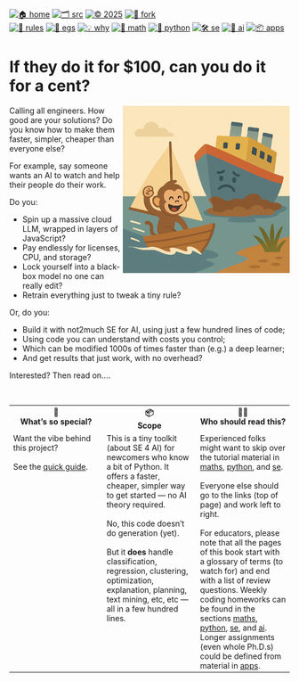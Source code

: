 [![🏠 home](https://img.shields.io/badge/home-cccccc?style=flat)](/README.md)
[![🗂️ src](https://img.shields.io/badge/src-aaaaaa?style=flat)](/src/)
[![© 2025](https://img.shields.io/badge/©︎_2025-cccccc?style=flat)](#)
[![🔱 fork](https://img.shields.io/badge/fork-grey?style=flat&logo=github&logoColor=white)](https://github.com/not2much/se4ai/fork)<br>
[![🧭 rules](https://img.shields.io/badge/guide-88c0d0?style=flat)](/docs/rules.md)
[![📂 egs](https://img.shields.io/badge/egs-81a1c1?style=flat)](/docs/egs.md)
[![💡 why](https://img.shields.io/badge/motivation-eee85c?style=flat)](/docs/motives.md)
[![📐 math](https://img.shields.io/badge/maths-8faadc?style=flat)](/docs/maths.md)
[![🐍 python](https://img.shields.io/badge/python-a4c639?style=flat)](/docs/python.md)
[![🛠 se](https://img.shields.io/badge/se-f36f6f?style=flat)](/docs/se.md)
[![🧠 ai](https://img.shields.io/badge/ai-c17dc6?style=flat)](/docs/a.md)
[![📦 apps](https://img.shields.io/badge/apps-faa857?style=flat)](/docs/apps.md)


# If they do it for $100, can you do it for a cent?


<img align=right src="/docs/img/not2much.png" width=300>


Calling all engineers. How good are your solutions? Do you know how to make them faster, simpler, cheaper than everyone else?


For example, say someone  wants an AI to watch and help their people do their work. 


Do you:


- Spin up a massive cloud LLM, wrapped in layers of JavaScript?
- Pay endlessly for licenses, CPU, and storage?
- Lock yourself into a black-box model no one can really edit?
- Retrain everything just to tweak a tiny rule?


Or, do you:


- Build it with not2much SE for AI, using just a few hundred lines of code;
- Using code you can understand with costs you control;
- Which can be modified 1000s of times faster than (e.g.) a deep learner;
- And get results that just work, with no  overhead?


Interested? Then read on....


<br clear=all>


<table width="100%">
  <tr>
    <th width="33%" valign="top">🌟 <br> <strong>What’s so special?</strong></th>
    <th width="33%" valign="top">📦 <br> <strong>Scope</strong></th>
    <th width="33%" valign="top">🧑‍💻 <br> <strong>Who should read this?</strong></th>
  </tr>
  <tr>
    <td valign="top">
      Want the vibe behind this project?
      <br><br>
      See the    <a href="/docs/rules.md">quick guide</a>.
    </td>
    <td valign="top">
      This is a tiny toolkit (about SE 4 AI) for newcomers who know a bit of Python. It offers a faster, cheaper, simpler way to get started — no AI theory required.
<br><br>
    No, this code doesn’t do generation (yet).
      <br><br>
      But it <strong>does</strong> handle classification, regression, clustering, optimization, explanation, planning, text mining, etc, etc — all in a few hundred lines.
    </td>
    <td valign="top">
        Experienced folks might want to skip over the tutorial material in
         <a href="/docs/maths.md">maths</a>,
         <a href="/docs/python.md">python</a>, and
         <a href="/docs/se.md">se</a>.
<br><br>
    Everyone else should go to the links (top of page) and work left to right.
<br><br>
    For educators, please note that all the pages of this book start with a glossary of terms (to watch for) and end with a list of review questions. Weekly
coding
homeworks can be found  in the sections
         <a href="/docs/maths.md">maths</a>,
         <a href="/docs/python.md">python</a>,
         <a href="/docs/se.md">se</a>, and
         <a href="/docs/ai.md">ai</a>.     Longer assignments (even whole Ph.D.s) could be defined from material in
         <a href="/docs/apps.md">apps</a>.
    </td>
  </tr>
</table>


